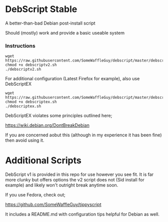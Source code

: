 # DebScript Stable
A better-than-bad Debian post-install script

Should (mostly) work and provide a basic useable system


### Instructions

```
wget https://raw.githubusercontent.com/SomeWaffleGuy/debscript/master/debscriptv2.sh
chmod +x debscriptv2.sh
./debscriptv2.sh
```

For additional configuration (Latest Firefox for example), also use DebScriptEX

```
wget https://raw.githubusercontent.com/SomeWaffleGuy/debscript/master/debscriptex.sh
chmod +x debscriptex.sh
./debscriptex.sh
```

DebScriptEX violates some principles outlined here;

https://wiki.debian.org/DontBreakDebian

If you are concerned aobut this (although in my experience it has been fine) then avoid using it.

# Additional Scripts
DebScript v1 is provided in this repo for use however you see fit. It is far more clunky but offers options the v2 script does not (Sid install for example) and likely won't outright break anytime soon.

If you use Fedora, check out;

https://github.com/SomeWaffleGuy/tippyscript

It includes a README.md with configuration tips helpful for Debian as well.
